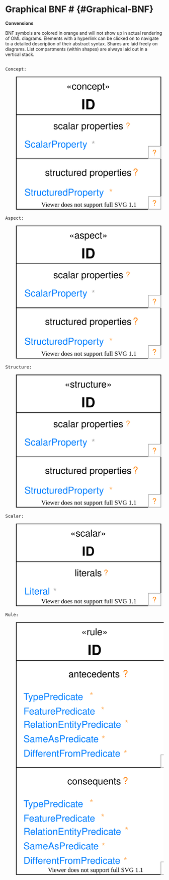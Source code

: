 # Graphical BNF # {#Graphical-BNF}

**Convensions**

BNF symbols are colored in orange and will not show up in actual rendering of OML diagrams. Elements with a hyperlink can be clicked on to navigate to a detailed description of their abstract syntax. Shares are laid freely on diagrams. List compartments (within shapes) are always laid out in a vertical stack.

<pre class="highlight highlight-html">

<a id="Concept-Diagram">Concept</a>:

    <img src="images/concept.svg"/>

<a id="Aspect-Diagram">Aspect</a>:

    <img src="images/aspect.svg"/>

<a id="Structure-Diagram">Structure</a>:

    <img src="images/structure.svg"/>

<a id="Scalar-Diagram">Scalar</a>:

    <img src="images/scalar.svg"/>

<a id="Rule-Diagram">Rule</a>:

    <img src="images/rule.svg"/>

</pre>